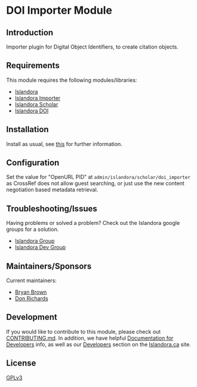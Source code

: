 # DOI Importer Module

## Introduction

Importer plugin for Digital Object Identifiers, to create citation objects.

## Requirements

This module requires the following modules/libraries:

* [Islandora](https://github.com/islandora/islandora)
* [Islandora Importer](https://github.com/islandora/islandora_importer)
* [Islandora Scholar](https://github.com/islandora/islandora_scholar)
* [Islandora DOI](https://github.com/Islandora/islandora_scholar/tree/7.x/modules/doi)

## Installation

Install as usual, see [this](https://drupal.org/documentation/install/modules-themes/modules-7) for further information.

## Configuration

Set the value for "OpenURL PID" at `admin/islandora/scholar/doi_importer` as CrossRef does not allow guest searching, or just use the new content negotiation based metadata retrieval.

## Troubleshooting/Issues

Having problems or solved a problem? Check out the Islandora google groups for a solution.

* [Islandora Group](https://groups.google.com/forum/?hl=en&fromgroups#!forum/islandora)
* [Islandora Dev Group](https://gr:woups.google.com/forum/?hl=en&fromgroups#!forum/islandora-dev)

## Maintainers/Sponsors

Current maintainers:

* [Bryan Brown](https://github.com/bryjbrown)
* [Don Richards](https://github.com/DonRichards)

## Development

If you would like to contribute to this module, please check out [CONTRIBUTING.md](CONTRIBUTING.md). In addition, we have helpful [Documentation for Developers](https://github.com/Islandora/islandora/wiki#wiki-documentation-for-developers) info, as well as our [Developers](http://islandora.ca/developers) section on the [Islandora.ca](http://islandora.ca) site.

## License

[GPLv3](http://www.gnu.org/licenses/gpl-3.0.txt)
